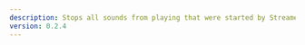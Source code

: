 ```yaml
---
description: Stops all sounds from playing that were started by Streamer.bot
version: 0.2.4
---
```

